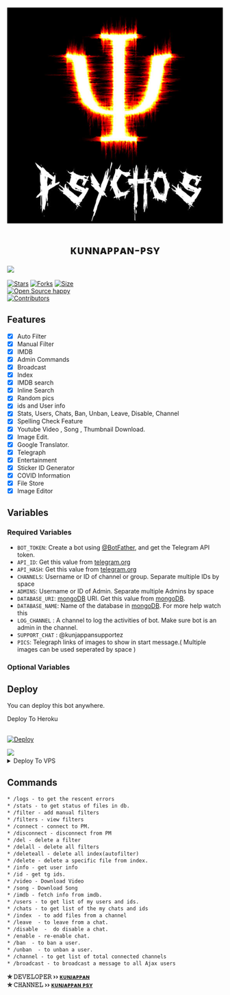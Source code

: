 <p align="center">
  <img src="assets/PSY.jpeg" alt="PSY KUNJAPPANLogo">
</p>
<h1 align="center">
  <b>ᴋᴜɴɴᴀᴘᴘᴀɴ-ᴘsʏ</b>
</h1>

<a href="https://youtube.com/channel/UCf_dVNrilcT0V2R--HbYpMA">
  <img src="https://img.shields.io/badge/𝚂𝚄𝙱𝚂𝙲𝚁𝙸𝙱𝙴-black?logo=youtube" width="150">


[![Stars](https://img.shields.io/github/stars/Kunjappan-PSY/locked?style=flat-square&color=green)](https://github.com/Kunjappan-PSY/locked/stargazers)
[![Forks](https://img.shields.io/github/forks/kunjappan-PSY/locked?style=flat-square&color=blue)](https://github.com/kunjappan-PSY/locked/fork)
[![Size](https://img.shields.io/github/repo-size/Kunjappan-PSY/locked?style=flat-square&color=red)](https://github.com/Kunjappan-PSY/locked)   
[![Open Source happy ](https://badges.frapsoft.com/os/v2/open-source.svg?v=103)](https://github.com/kunjappan-PSY/locked)   
[![Contributors](https://img.shields.io/github/contributors/kunjappan-PSY/locked?style=flat-square&color=green)](https://github.com/Kunjappan-PSY/locked/graphs/contributors)
## Features

- [x] Auto Filter
- [x] Manual Filter
- [x] IMDB
- [x] Admin Commands
- [x] Broadcast
- [x] Index
- [x] IMDB search
- [x] Inline Search
- [x] Random pics
- [x] ids and User info 
- [x] Stats, Users, Chats, Ban, Unban, Leave, Disable, Channel
- [x] Spelling Check Feature
- [x] Youtube Video , Song , Thumbnail Download.
- [x] Image Edit.
- [x] Google Translator.
- [x] Telegraph
- [x] Entertainment
- [x] Sticker ID Generator
- [x] COVID Information
- [x] File Store
- [X] Image Editor

## Variables

### Required Variables
* `BOT_TOKEN`: Create a bot using [@BotFather](https://telegram.dog/BotFather), and get the Telegram API token.
* `API_ID`: Get this value from [telegram.org](https://my.telegram.org/apps)
* `API_HASH`: Get this value from [telegram.org](https://my.telegram.org/apps)
* `CHANNELS`: Username or ID of channel or group. Separate multiple IDs by space
* `ADMINS`: Username or ID of Admin. Separate multiple Admins by space
* `DATABASE_URI`: [mongoDB](https://www.mongodb.com) URI. Get this value from [mongoDB](https://www.mongodb.com).
* `DATABASE_NAME`: Name of the database in [mongoDB](https://www.mongodb.com). For more help watch this 
* `LOG_CHANNEL` : A channel to log the activities of bot. Make sure bot is an admin in the channel.
* `SUPPORT_CHAT` : @kunjappansupportez
* `PICS`: Telegraph links of images to show in start message.( Multiple images can be used seperated by space )
### Optional Variables

## Deploy
You can deploy this bot anywhere.


<summary>Deploy To Heroku</summary>
<br>
<p>
<a href="https://heroku.com/deploy?template=https://github.com/hopepsycho/locked">
  <img src="https://www.herokucdn.com/deploy/button.svg" alt="Deploy">
</a>
</p>

<a href="https://youtu.be/vkkZs6t_DZo">
  <img src="https://img.shields.io/badge/How%20to-Deploy-red?logo=youtube" width="147">
</a><br>

<details><summary>Deploy To VPS</summary>
<p>
<pre>
git clone https://github.com/kunjappan-PSY/locked
# Install Packages
pip3 install -r requirements.txt
Edit info.py with variables as given below then run bot
python3 bot.py
</pre>
</p>
</details>


## Commands
```
* /logs - to get the rescent errors
* /stats - to get status of files in db.
* /filter - add manual filters
* /filters - view filters
* /connect - connect to PM.
* /disconnect - disconnect from PM
* /del - delete a filter
* /delall - delete all filters
* /deleteall - delete all index(autofilter)
* /delete - delete a specific file from index.
* /info - get user info
* /id - get tg ids.
* /video - Download Video
* /song - Download Song
* /imdb - fetch info from imdb.
* /users - to get list of my users and ids.
* /chats - to get list of the my chats and ids 
* /index  - to add files from a channel
* /leave  - to leave from a chat.
* /disable  -  do disable a chat.
* /enable - re-enable chat.
* /ban  - to ban a user.
* /unban  - to unban a user.
* /channel - to get list of total connected channels
* /broadcast - to broadcast a message to all Ajax users
```

<b>✮ 𝙳𝙴𝚅𝙴𝙻𝙾𝙿𝙴𝚁 ›› [ᴋᴜɴᴊᴀᴘᴘᴀɴ](https://t.me/PSY_OF_TG)</b>                                                                                                                                                                                     
<b>✮ 𝙲𝙷𝙰𝙽𝙽𝙴𝙻 ›› [ᴋᴜɴᴊᴀᴘᴘᴀɴ ᴘsʏ](https://t.me/kunjappansupportez)</b>
